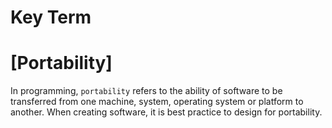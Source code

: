 # Key Term

# [Portability]
In programming, `portability` refers to the ability of software to be transferred 
from one machine, system, operating system or platform to another. When creating 
software, it is best practice to design for portability.